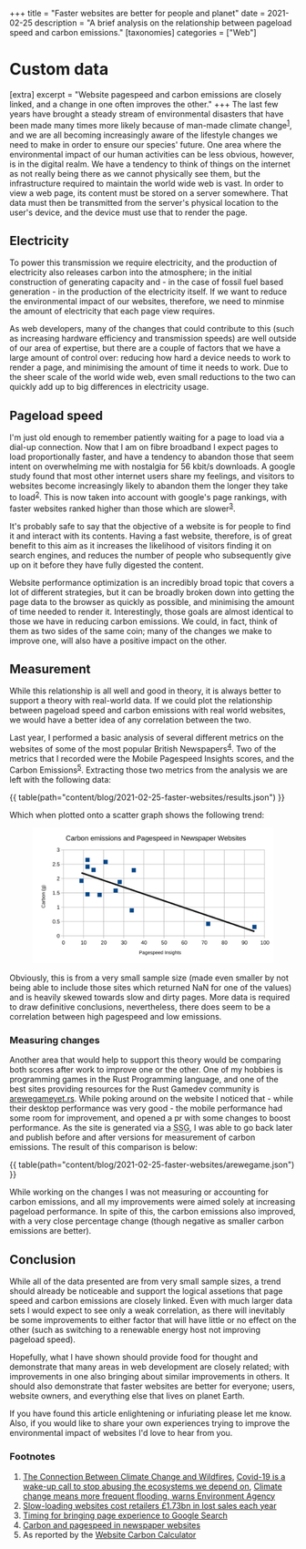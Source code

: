 +++
title = "Faster websites are better for people and planet"
date = 2021-02-25
description = "A brief analysis on the relationship between pageload speed and carbon emissions."
[taxonomies]
categories = ["Web"]

# Custom data

[extra]
excerpt = "Website pagespeed and carbon emissions are closely linked, and a change in one often improves the other."
+++
The last few years have brought a steady stream of environmental disasters that have been made many times more likely because of man-made climate change<sup id="a1">[1](#f1)</sup>, and we are all becoming increasingly aware of the lifestyle changes we need to make in order to ensure our species' future. One area where the environmental impact of our human activities can be less obvious, however, is in the digital realm. We have a tendency to think of things on the internet as not really being there as we cannot physically see them, but the infrastructure required to maintain the world wide web is vast. In order to view a web page, its content must be stored on a server somewhere. That data must then be transmitted from the server's physical location to the user's device, and the device must use that to render the page.

## Electricity

To power this transmission we require electricity, and the production of electricity also releases carbon into the atmosphere; in the initial construction of generating capacity and - in the case of fossil fuel based generation - in the production of the electricity itself. If we want to reduce the environmental impact of our websites, therefore, we need to minmise the amount of electricity that each page view requires.

As web developers, many of the changes that could contribute to this (such as increasing hardware efficiency and transmission speeds) are well outside of our area of expertise, but there are a couple of factors that we have a large amount of control over: reducing how hard a device needs to work to render a page, and minimising the amount of time it needs to work. Due to the sheer scale of the world wide web, even small reductions to the two can quickly add up to big differences in electricity usage.

## Pageload speed

I'm just old enough to remember patiently waiting for a page to load via a dial-up connection. Now that I am on fibre broadband I expect pages to load proportionally faster, and have a tendency to abandon those that seem intent on overwhelming me with nostalgia for 56 kbit/s downloads. A google study found that most other internet users share my feelings, and visitors to websites become increasingly likely to abandon them the longer they take to load<sup id="a2">[2](#f2)</sup>. This is now taken into account with google's page rankings, with faster websites ranked higher than those which are slower<sup id="a3">[3](#f3)</sup>.

It's probably safe to say that the objective of a website is for people to find it and interact with its contents. Having a fast website, therefore, is of great benefit to this aim as it increases the likelihood of visitors finding it on search engines, and reduces the number of people who subsequently give up on it before they have fully digested the content.

Website performance optimization is an incredibly broad topic that covers a lot of different strategies, but it can be broadly broken down into getting the page data to the browser as quickly as possible, and minimising the amount of time needed to render it. Interestingly, those goals are almost identical to those we have in reducing carbon emissions. We could, in fact, think of them as two sides of the same coin; many of the changes we make to improve one, will also have a positive impact on the other.

## Measurement

While this relationship is all well and good in theory, it is always better to support a theory with real-world data. If we could plot the relationship between pageload speed and carbon emissions with real world websites, we would have a better idea of any correlation between the two.

Last year, I performed a basic analysis of several different metrics on the websites of some of the most popular British Newspapers<sup id="a4">[4](#f4)</sup>. Two of the metrics that I recorded were the Mobile Pagespeed Insights scores, and the Carbon Emissions<sup id="a5">[5](#f5)</sup>. Extracting those two metrics from the analysis we are left with the following data:

{{ table(path="content/blog/2021-02-25-faster-websites/results.json") }}

Which when plotted onto a scatter graph shows the following trend:

<figure class="inline">
    <img src="Scatter.svg" alt="Scatter chart showing relationship between pagespeed and carbon emissions." />
</figure>

Obviously, this is from a very small sample size (made even smaller by not being able to include those sites which returned NaN for one of the values) and is heavily skewed towards slow and dirty pages. More data is required to draw definitive conclusions, nevertheless, there does seem to be a correlation between high pagespeed and low emissions.

### Measuring changes

Another area that would help to support this theory would be comparing both scores after work to improve one or the other. One of my hobbies is programming games in the Rust Programming language, and one of the best sites providing resources for the Rust Gamedev community is <a href="https://arewegameyet.rs/">arewegameyet.rs</a>. While poking around on the website I noticed that - while their desktop performance was very good - the mobile performance had some room for improvement, and opened a pr with some changes to boost performance. As the site is generated via a <abbr title="Static Site Generator">SSG</abbr>, I was able to go back later and publish before and after versions for measurement of carbon emissions. The result of this comparison is below:

{{ table(path="content/blog/2021-02-25-faster-websites/arewegame.json") }}

While working on the changes I was not measuring or accounting for carbon emissions, and all my improvements were aimed solely at increasing pageload performance. In spite of this, the carbon emissions also improved, with a very close percentage change (though negative as smaller carbon emissions are better).

## Conclusion

While all of the data presented are from very small sample sizes, a trend should already be noticeable and support the logical assetions that page speed and carbon emissions are closely linked. Even with much larger data sets I would expect to see only a weak correlation, as there will inevitably be some improvements to either factor that will have little or no effect on the other (such as switching to a renewable energy host not improving pageload speed).

Hopefully, what I have shown should provide food for thought and demonstrate that many areas in web development are closely related; with improvements in one also bringing about similar improvements in others. It should also demonstrate that faster websites are better for everyone; users, website owners, and everything else that lives on planet Earth.

If you have found this article enlightening or infuriating please let me know. Also, if you would like to share your own experiences trying to improve the environmental impact of websites I'd love to hear from you.

### Footnotes

<ol>
    <li id="f1"><a href="https://www.ucsusa.org/resources/climate-change-and-wildfires">The Connection Between Climate Change and Wildfires</a>, <a href="https://www.newscientist.com/article/mg24933223-900-covid-19-is-a-wake-up-call-to-stop-abusing-the-ecosystems-we-depend-on/">Covid-19 is a wake-up call to stop abusing the ecosystems we depend on</a>, <a href="https://www.gov.uk/government/news/climate-change-means-more-frequent-flooding-warns-environment-agency">Climate change means more frequent flooding, warns Environment Agency</a></li>
    <li id="f2"><a href="https://econsultancy.com/slow-loading-websites-cost-retailers-1-73bn-in-lost-sales-each-year/">Slow-loading websites cost retailers £1.73bn in lost sales each year</a></li>
    <li id="f3"><a href="https://developers.google.com/search/blog/2020/11/timing-for-page-experience">Timing for bringing page experience to Google Search</a></li>
    <li id="f4"><a href="https://pinopticon.net/blog/carbon-and-pagespeed-better-web-edition/">Carbon and pagespeed in newspaper websites</a></li>
    <li id="f5">As reported by the <a href="https://www.websitecarbon.com/">Website Carbon Calculator</a></li>
</ol>